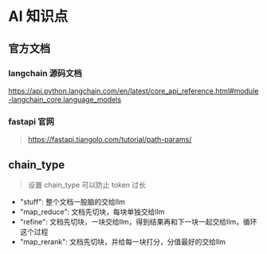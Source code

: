 # AI 知识点

## 官方文档

### langchain 源码文档

https://api.python.langchain.com/en/latest/core_api_reference.html#module-langchain_core.language_models

### fastapi 官网

> https://fastapi.tiangolo.com/tutorial/path-params/

## chain_type

> 设置 chain_type 可以防止 token 过长

- "stuff": 整个文档一股脑的交给llm
- "map_reduce": 文档先切块，每块单独交给llm
- "refine": 文档先切块，一块交给llm，得到结果再和下一块一起交给llm，循环这个过程
- "map_rerank": 文档先切块，并给每一块打分，分值最好的交给llm



